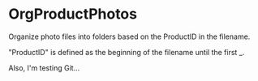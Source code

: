# OrgProductPhotos
Organize photo files into folders based on the ProductID in the filename.

"ProductID" is defined as the beginning of the filename until the first _.

Also, I'm testing Git...
